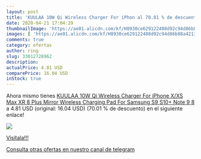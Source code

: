 ```yaml
---
layout: post
title: 'KUULAA 10W Qi Wireless Charger For iPhon al 70.01 % de descuento'
date: 2020-04-21 17:04:29
thumbnailImage: 'https://ae01.alicdn.com/kf/H8930ce629122408d92c94d86b88a4213y/KUULAA-10W-Qi-Wireless-Charger-For-iPhone-X-XS-Max-XR-8-Plus-Mirror-Wireless-Charging.jpg_350x350._SL200_.jpg'
images: [ 'https://ae01.alicdn.com/kf/H8930ce629122408d92c94d86b88a4213y/KUULAA-10W-Qi-Wireless-Charger-For-iPhone-X-XS-Max-XR-8-Plus-Mirror-Wireless-Charging.jpg_350x350._SL200_.jpg' ]
comments: true
category: ofertas
author: ring
slug: 33012728962
description:
actualPrice: 4.81 USD
comparePrice: 16.04 USD
inStock: true
---
```


Ahora mismo tienes [KUULAA 10W Qi Wireless Charger For iPhone X/XS Max XR 8 Plus Mirror Wireless Charging Pad For Samsung S9 S10+ Note 9 8](https://www.amazon.com/dp/33012728962/?tag=redken08-20) a 4.81 USD (original: 16.04 USD) (70.01 %  de descuento) en el siguiente enlace!

[![](https://ae01.alicdn.com/kf/H8930ce629122408d92c94d86b88a4213y/KUULAA-10W-Qi-Wireless-Charger-For-iPhone-X-XS-Max-XR-8-Plus-Mirror-Wireless-Charging.jpg_350x350._SL200_.jpg)](https://www.amazon.com/dp/33012728962/?tag=redken08-20)

[Visítala!!!](https://www.amazon.com/dp/33012728962/?tag=redken08-20)

[Consulta otras ofertas en nuestro canal de telegram](https://t.me/s/ofertas25)
